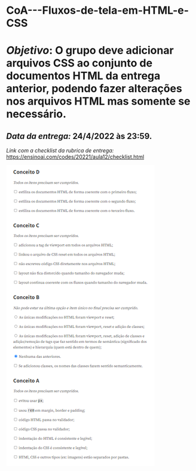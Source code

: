 # CoA---Fluxos-de-tela-em-HTML-e-CSS
# *Objetivo*: O grupo deve adicionar arquivos CSS ao conjunto de documentos HTML da entrega anterior, podendo fazer alterações nos arquivos HTML mas somente se necessário.

## *Data da entrega:* **24/4/2022 às 23:59.**

*Link com a checklist da rubrica de entrega:* https://ensinoai.com/codes/20221/aula12/checklist.html 

![plot](images/rubrica_html.png)

